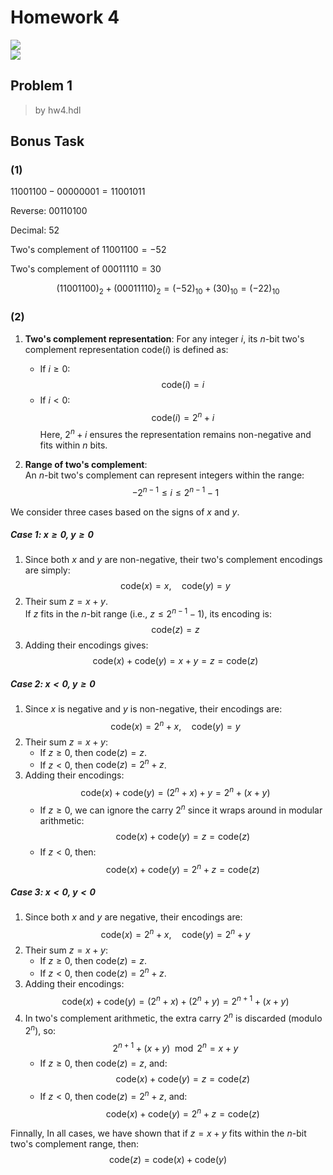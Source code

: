 # Homework 4
![](https://img.shields.io/badge/Name-林昕鋭-blue?logo=arduino)  
![](https://img.shields.io/badge/ID-41047035S-blue?logo=arduino)

## Problem 1
> by hw4.hdl

## Bonus Task

### (1)
$11001100 - 00000001 = 11001011$

Reverse: $00110100$

Decimal: $52$

Two's complement of $11001100 = -52$

Two's complement of $00011110 = 30$

```math
(11001100)_2 + (00011110)_2 = (-52)_{10} + (30)_{10} = (-22)_{10}
```

### (2)

1. **Two's complement representation**: For any integer $i$, its $n$-bit two's complement representation $\text{code}(i)$ is defined as:
   - If $i \geq 0$:  
     $$\text{code}(i) = i$$
   - If $i < 0$:  
     $$\text{code}(i) = 2^n + i$$
   Here, $2^n + i$ ensures the representation remains non-negative and fits within $n$ bits.

2. **Range of two's complement**:  
   An $n$-bit two's complement can represent integers within the range:  
   $$-2^{n-1} \leq i \leq 2^{n-1} - 1$$

We consider three cases based on the signs of $x$ and $y$.

##### Case 1: $x \geq 0$, $y \geq 0$
1. Since both $x$ and $y$ are non-negative, their two's complement encodings are simply:
   $$\text{code}(x) = x, \quad \text{code}(y) = y$$
2. Their sum $z = x + y$.  
   If $z$ fits in the $n$-bit range (i.e., $z \leq 2^{n-1} - 1$), its encoding is:
   $$\text{code}(z) = z$$
3. Adding their encodings gives:
   $$\text{code}(x) + \text{code}(y) = x + y = z = \text{code}(z)$$

##### Case 2: $x < 0$, $y \geq 0$
1. Since $x$ is negative and $y$ is non-negative, their encodings are:
   $$\text{code}(x) = 2^n + x, \quad \text{code}(y) = y$$
2. Their sum $z = x + y$:
   - If $z \geq 0$, then $\text{code}(z) = z$.
   - If $z < 0$, then $\text{code}(z) = 2^n + z$.
3. Adding their encodings:
   $$\text{code}(x) + \text{code}(y) = (2^n + x) + y = 2^n + (x + y)$$
   - If $z \geq 0$, we can ignore the carry $2^n$ since it wraps around in modular arithmetic:
     $$\text{code}(x) + \text{code}(y) = z = \text{code}(z)$$
   - If $z < 0$, then:
     $$\text{code}(x) + \text{code}(y) = 2^n + z = \text{code}(z)$$

##### Case 3: $x < 0$, $y < 0$
1. Since both $x$ and $y$ are negative, their encodings are:
   $$\text{code}(x) = 2^n + x, \quad \text{code}(y) = 2^n + y$$
2. Their sum $z = x + y$:
   - If $z \geq 0$, then $\text{code}(z) = z$.
   - If $z < 0$, then $\text{code}(z) = 2^n + z$.
3. Adding their encodings:
   $$\text{code}(x) + \text{code}(y) = (2^n + x) + (2^n + y) = 2^{n+1} + (x + y)$$
4. In two's complement arithmetic, the extra carry $2^n$ is discarded (modulo $2^n$), so:
   $$2^{n+1} + (x + y) \mod 2^n = x + y$$
   - If $z \geq 0$, then $\text{code}(z) = z$, and:
     $$\text{code}(x) + \text{code}(y) = z = \text{code}(z)$$
   - If $z < 0$, then $\text{code}(z) = 2^n + z$, and:
     $$\text{code}(x) + \text{code}(y) = 2^n + z = \text{code}(z)$$

Finnally, In all cases, we have shown that if $z = x + y$ fits within the $n$-bit two's complement range, then:
$$\text{code}(z) = \text{code}(x) + \text{code}(y)$$
